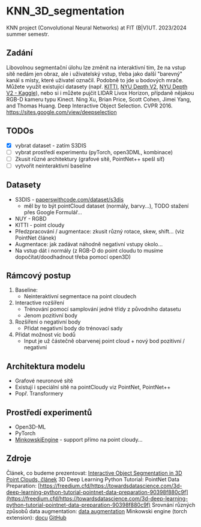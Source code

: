 # KNN_3D_segmentation
KNN project (Convolutional Neural Networks) at FIT (B|V)UT. 2023/2024 summer semestr.

## Zadání

Libovolnou segmentační úlohu lze změnit na interaktivní tím, že na vstup sítě nedám jen obraz, ale i uživatelský vstup, třeba jako další "barevný" kanál s místy, které uživatel označil. Podobně to jde u bodových mrače. Můžete využít existující datasety (např. [KITTI](http://www.cvlibs.net/datasets/kitti/eval_semantics.php), [NYU Depth V2](https://cs.nyu.edu/~silberman/datasets/nyu_depth_v2.html), [NYU Depth V2 - Kaggle](https://www.kaggle.com/datasets/soumikrakshit/nyu-depth-v2)), nebo si i můžete pujčit LIDAR Livox Horizon, přípdaně nějakou RGB-D kameru typu Kinect.
Ning Xu, Brian Price, Scott Cohen, Jimei Yang, and Thomas Huang. Deep Interactive Object Selection. CVPR 2016. https://sites.google.com/view/deepselection


## TODOs
- [x] vybrat dataset - zatím S3DIS
- [ ] vybrat prostředí experimentu (pyTorch, open3DML, kombinace)
- [ ] Zkusit různé architektury (grafové sítě, PointNet++ spešl síť)
- [ ] vytvořit neinteraktivní baseline

## Datasety

- S3DIS - [paperswithcode.com/dataset/s3dis](https://paperswithcode.com/dataset/s3dis)
  - měl by to být pointCloud dataset (normály, barvy...), TODO stažení přes Google Formulář...
- NUY - RGBD
- KITTI - point cloudy
- Předzpracování / augmentace: zkusit různý rotace, skew, shift… (viz PointNet článek)
- Augmentace: jak zadávat náhodně negativní vstupy okolo…
- Na vstup dát i normály (z RGB-D do point cloudu to musíme dopočítat/doodhadnout třeba pomocí open3D)


## Rámcový postup

1) Baseline:
    - Neinteraktivní segmentace na point cloudech
2) Interactive rozšíření
    - Trénování pomocí samplování jedné třídy z původního datasetu
    - Jenom pozitivní body
3) Rozšíření o negativní body
    - Přidat negativní body do trénovací sady
4) Přidat možnost víc bodů
    - Input je už částečně obarvenej point cloud + nový bod pozitivní / negativní

## Architektura modelu
- Grafové neuronové sítě
- Existují i speciální sítě na pointCloudy viz PointNet, PointNet++
- Popř. Transformery

## Prostředí experimentů
- Open3D-ML
- PyTorch
- [MinkowskiEngine](https://github.com/NVIDIA/MinkowskiEngine) - support přímo na point cloudy…

## Zdroje
Článek, co budeme prezentovat: [Interactive Object Segmentation in 3D Point Clouds, článek](https://arxiv.org/pdf/2204.07183.pdf)
3D Deep Learning Python Tutorial: PointNet Data Preparation: [https://freedium.cfd/https://towardsdatascience.com/3d-deep-learning-python-tutorial-pointnet-data-preparation-90398f880c9f](https://freedium.cfd/https://towardsdatascience.com/3d-deep-learning-python-tutorial-pointnet-data-preparation-90398f880c9f)
Srovnání různých způsobů data augmentation: [data augmentation](https://arxiv.org/ftp/arxiv/papers/2308/2308.12113.pdf)
Minkowski engine (torch extension): [docu](https://nvidia.github.io/MinkowskiEngine/) [GitHub](https://github.com/NVIDIA/MinkowskiEngine)
